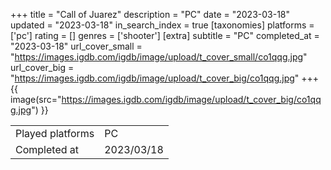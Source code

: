 +++
title = "Call of Juarez"
description = "PC"
date = "2023-03-18"
updated = "2023-03-18"
in_search_index = true
[taxonomies]
platforms = ['pc']
rating = []
genres = ['shooter']
[extra]
subtitle = "PC"
completed_at = "2023-03-18"
url_cover_small = "https://images.igdb.com/igdb/image/upload/t_cover_small/co1qqg.jpg"
url_cover_big = "https://images.igdb.com/igdb/image/upload/t_cover_big/co1qqg.jpg"
+++
{{ image(src="https://images.igdb.com/igdb/image/upload/t_cover_big/co1qqg.jpg") }}

|              |            |
| ------------ | ---------- |
| Played platforms    | PC |
| Completed at | 2023/03/18 |

